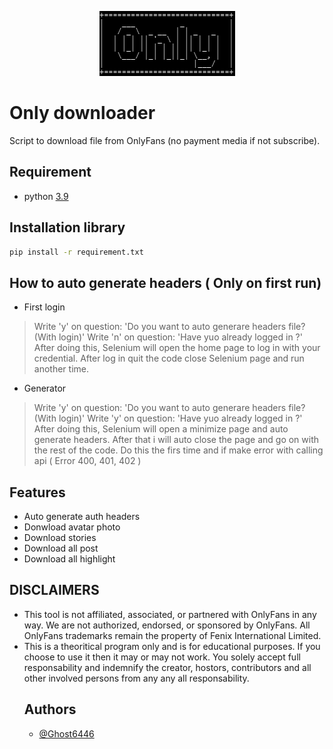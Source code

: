 <p align="center">
	<img src="Src/Assets/min_logo.png" style="max-width: 55%;" alt="video working" />
</p>


# Only downloader
Script to download file from OnlyFans (no payment media if not subscribe).


## Requirement
* python [3.9](https://www.python.org/downloads/release/python-390/)


## Installation library
```bash
pip install -r requirement.txt
```


## How to auto generate headers ( Only on first run)

- First login
> Write 'y' on question: 'Do you want to auto generare headers file? (With login)'
Write 'n' on question: 'Have yuo already logged in ?'
After doing this, Selenium will open the home page to log in with your credential.
After log in quit the code close Selenium page and run another time.

- Generator
>Write 'y' on question: 'Do you want to auto generare headers file? (With login)'
Write 'y' on question: 'Have yuo already logged in ?'
After doing this, Selenium will open a minimize page and auto generate headers.
After that i will auto close the page and go on with the rest of the code.
Do this the firs time and if make error with calling api ( Error 400, 401, 402 )


## Features
* Auto generate auth headers
* Donwload avatar photo
* Download stories
* Download all post
* Download all highlight


## DISCLAIMERS
<ul>
    <li>
        This tool is not affiliated, associated, or partnered with OnlyFans in any way. We are not authorized, endorsed, or sponsored by OnlyFans. All OnlyFans trademarks remain the property of Fenix International Limited.
    </li>
    <li>
        This is a theoritical program only and is for educational purposes. If you choose to use it then it may or may not work. You solely accept full responsability and indemnify the creator, hostors, contributors and all other involved persons from any any all responsability.
    </li>
<h3>


## Authors

- [@Ghost6446](https://www.github.com/Ghost6446)
